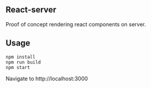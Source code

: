 ## React-server
Proof of concept rendering react components on server.

## Usage

```
npm install
npm run build
npm start
```
Navigate to http://localhost:3000

